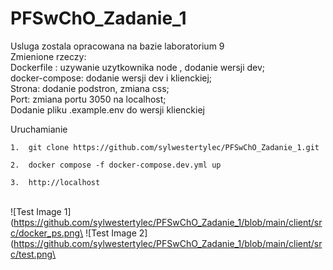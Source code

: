 # PFSwChO_Zadanie_1
Usluga zostala opracowana na bazie laboratorium 9 \
      Zmienione rzeczy:\
      Dockerfile : uzywanie uzytkownika node , dodanie wersji dev;\
      docker-compose: dodanie wersji dev i klienckiej;\
      Strona: dodanie podstron, zmiana css;\
      Port: zmiana portu 3050 na localhost;\
      Dodanie pliku .example.env do wersji klienckiej
      
      
Uruchamianie
```
1.  git clone https://github.com/sylwestertylec/PFSwChO_Zadanie_1.git 
```

```
2.  docker compose -f docker-compose.dev.yml up 
```

```
3.  http://localhost
```
\
![Test Image 1] (https://github.com/sylwestertylec/PFSwChO_Zadanie_1/blob/main/client/src/docker_ps.png\
    ![Test Image 2](https://github.com/sylwestertylec/PFSwChO_Zadanie_1/blob/main/client/src/test.png\
